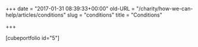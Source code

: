 +++
date = "2017-01-31 08:39:33+00:00"
old-URL = "/charity/how-we-can-help/articles/conditions"
slug = "conditions"
title = "Conditions"

+++

[cubeportfolio id="5"]
